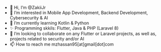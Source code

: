 - 👋 Hi, I’m @ZakiiJr
- 👀 I’m interested in Mobile App Development, Backend Development, Cybersecurity & AI
- 🌱 I’m currently learning Kotlin & Python 
- ✨ Programming skkils: Flutter, Java & PHP (Laravel 8)
- 💞️ I’m looking to collaborate on any Flutter or Laravel projects, as well as, projects related to security and/or AI
- 📫 How to reach me mzhassan95[at]gmail[dot]com
